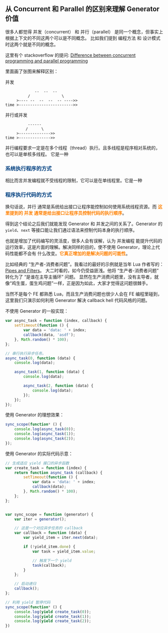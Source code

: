 <style type="text/css">

.blue {
	color: #004080;
}

.orange {
	color: #ff8000;
}

</style>

## 从 Concurrent 和 Parallel 的区别来理解 Generator 价值

很多人都觉得 并发（concurrent） 和 并行（parallel） 是同一个概念，但事实上根据上下文的不同这两个可以是不同概念。
比如我们提到 编程方法 和 设计模式 时这两个就是不同的概念。

这里有个 stackoverflow 的提问: [Difference between concurrent programming and parallel programming](http://stackoverflow.com/questions/1897993/difference-between-concurrent-programming-and-parallel-programming)

里面画了张图来解释区别：

并发
```
             --  --  --
          /              \
     >---- --  --  --  -- ---->>
time >------------------------>>
```

并行或并发
```
          ------
         /      \
     >-------------->>
time >-------------->>
```

并行编程要求一定是在多个线程（thread）执行。且多线程是程序相对系统的，也可以是单核多线程。
它是一种

### <b class='blue'>系统执行程序的方式</b>

相比而言并发编程就不受线程的限制，它可以是在单线程里。它是一种

### <b class='blue'>程序执行代码的方式</b>

换句话说，并行 通常是系统给出接口让程序能控制如何使用系统线程资源。而 <b class='orange'>这里提到的 并发 通常是给出接口让程序员控制代码的执行顺序</b>。

得到这个结论之后我们就能发现 Generator 和 并发之间的关系了。Generator 的 `yield`、`next` 等接口能让我们通过语法来控制代码本身的执行顺序。

也就是增加了代码编写的灵活度，很多人会有误解，认为 并发编程 能提升代码的运行效率，这是片面的理解。解决同样的目的，使不使用 Generator，理论上代码性能都不会有
什么改变。<b class="orange">它真正增加的是解决问题的可能性</b>。

比如经典的 “生产者-消费者问题”。我看过的最好的示例就是当年 Lua 作者写的：[Pipes and Filters](http://www.lua.org/pil/9.2.html)。
大二时看的，如今仍受益匪浅。他将 “生产者-消费者问题” 转化为了 “是谁在主导主循环” 问题。
显然在生产消费问题里，没有主导者，就像“鸡生蛋，蛋生鸡问题”一样，正是因为如此，大家才觉得这问题很棘手。

当然不是每个 FE 都熟悉 Lua，而且生产消费问题也很少人会在 FE 编程里碰到，这里我们只演示如何利用 Generator
解决 callback hell 代码风格的问题。

<script type="text/javascript">

	var async_task = function (index, callback) {
		setTimeout(function () {
			var data = 'data: ' + index;
			callback(data);
		}, Math.random() * 100);
	};

	// 串行执行异步任务。
	async_task(0, function (data) {
		console.log(data);

		async_task(1, function (data) {
			console.log(data);

			async_task(2, function (data) {
				console.log(data);
			});
		});
	});


	// 生成适应 yield 接口的异步函数
	var create_task = function (index) {
		return function async_task (callback) {
			setTimeout(function () {
				var data = 'data: ' + index;
				callback(data);
			}, Math.random() * 100);
		};
	};


	var sync_scope = function (generator) {
		var iter = generator();

		// 这是一个对应异步任务的 callback
		var callback = function (data) {
			var yield_item = iter.next(data);

			if (!yield_item.done) {
				var task = yield_item.value;

				// 触发下一个 yield
				task(callback);
			}
		};

		// 启动递归
		callback();
	};

	// 利用 yield 暂停代码
	sync_scope(function* () {
		console.log(yield create_task(0));
		console.log(yield create_task(1));
		console.log(yield create_task(2));
	})

</script>

不使用 Generator 的一般实现：

```javascript
var async_task = function (index, callback) {
	setTimeout(function () {
		var data = 'data: ' + index;
		callback(data, 'asdf');
	}, Math.random() * 100);
};

// 串行执行异步任务。
async_task(0, function (data) {
	console.log(data);

	async_task(1, function (data) {
		console.log(data);

		async_task(2, function (data) {
			console.log(data);
		});
	});
});
```

使用 Generator 的理想效果：

```javascript
sync_scope(function* () {
	console.log(async_task(0));
	console.log(async_task(1));
	console.log(async_task(2));
});
```

使用 Generator 的实际代码示意：

```javascript
// 生成适应 yield 接口的异步函数
var create_task = function (index) {
	return function async_task (callback) {
		setTimeout(function () {
			var data = 'data: ' + index;
			callback(data);
		}, Math.random() * 100);
	};
};


var sync_scope = function (generator) {
	var iter = generator();

	// 这是一个对应异步任务的 callback
	var callback = function (data) {
		var yield_item = iter.next(data);

		if (!yield_item.done) {
			var task = yield_item.value;

			// 触发下一个 yield
			task(callback);
		}
	};

	// 启动递归
	callback();
};

// 利用 yield 暂停代码
sync_scope(function* () {
	console.log(yield create_task(0));
	console.log(yield create_task(1));
	console.log(yield create_task(2));
})
```
